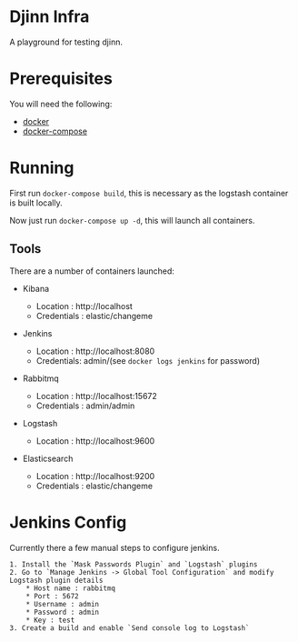 # Djinn Infra
A playground for testing djinn.

# Prerequisites
You will need the following:

  * [docker](https://docs.docker.com/engine/installation/#docker-editions)
  * [docker-compose](https://docs.docker.com/compose/install/)

# Running
First run `docker-compose build`, this is necessary as the logstash container is built
locally.

Now just run `docker-compose up -d`, this will launch all containers.

## Tools
There are a number of containers launched:

  * Kibana
    * Location : http://localhost
    * Credentials : elastic/changeme

  * Jenkins
    * Location : http://localhost:8080
    * Credentials: admin/(see `docker logs jenkins` for password)

  * Rabbitmq
    * Location : http://localhost:15672
    * Credentials : admin/admin

  * Logstash
    * Location : http://localhost:9600

  * Elasticsearch
    * Location : http://localhost:9200
    * Credentials : elastic/changeme

# Jenkins Config
Currently there a few manual steps to configure jenkins.

    1. Install the `Mask Passwords Plugin` and `Logstash` plugins
    2. Go to `Manage Jenkins -> Global Tool Configuration` and modify Logstash plugin details
        * Host name : rabbitmq
        * Port : 5672
        * Username : admin
        * Password : admin
        * Key : test
    3. Create a build and enable `Send console log to Logstash`
